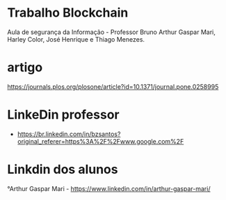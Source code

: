 # Trabalho Blockchain
Aula de segurança da Informação - Professor Bruno 
Arthur Gaspar Mari, Harley Color, José Henrique e Thiago Menezes.
# artigo
https://journals.plos.org/plosone/article?id=10.1371/journal.pone.0258995
# LinkeDin professor 
- https://br.linkedin.com/in/bzsantos?original_referer=https%3A%2F%2Fwww.google.com%2F
# Linkdin dos alunos
°Arthur Gaspar Mari - https://www.linkedin.com/in/arthur-gaspar-mari/
